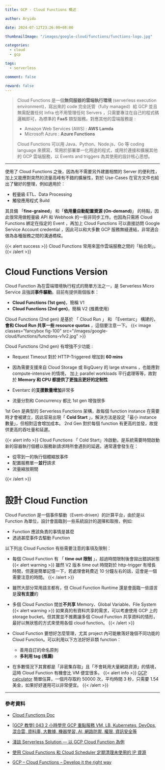 ```yaml
---
title: GCP - Cloud Functions 概述

author: Aryido

date: 2024-07-12T23:26:00+08:00

thumbnailImage: "/images/google-cloud/functions/functions-logo.jpg"

categories:
  - cloud
  - gcp

tags:
  - serverless

comment: false

reward: false
---
```


<!--BODY-->

> Cloud Functions 是一個**無伺服器的雲端執行環境** (serverless execution environment)，寫出來的 code 完全託管（fully managed）給 GCP 並且無需配置任何 Infra 也不用管理任何 Servers ，只需要專注在自己的程式碼邏輯即可，為標準的 **FaaS** 類型服務。對應其他的雲端服務是 :
>
> - Amazon Web Services (AWS) : **AWS Lamda**
> - Microsoft Azure : **Azure Functions**
>
> Cloud Functions 可以用 Java、Python、Node.js、Go 等 coding language 來撰寫，常用於部署單一化用途的程式，或用於連接和擴展其他的 GCP 雲端服務，以 Events and triggers 為其使用的設計核心思想。

<!--more-->

---

使用了 Cloud Functions 之後，因為有不需要另外建置相關的 Server 的便利性，加上又能應對突然的流量高峰有不錯的擴展性，對於 Use-Cases 在官方文件也給出了蠻好的整理，例如適用於：

- 輕量級 ETL、Data Processing
- 觸發應用程式 Build

其具備 「**fine-grained**」 和「**依用量自動配置資源 (On-demand)**」
的特點，因此很常用做輕量級 API 和 Webhook 的一些非同步工作。也因為只需將 Cloud Functions 綁定在指定的 Event ，再加上 Cloud Functions 可以直接訪問 Google Service Account credential ，因此可以和大多數 GCP 服務無縫連結，非常適合做為各種服務之間的溝通橋樑。

{{< alert success >}}
Cloud Functions 常用來當作雲端服務之間的「粘合劑」。
{{< /alert >}}

# Cloud Functions Version

Cloud Function 為在雲端環境執行程式的簡單方法之一，是 Serverless Micro Service 且強調**事件驅動**。目前有提供兩個版本：

- **Cloud Functions (1st gen)**，簡稱 V1
- **Cloud Functions (2nd gen)**，簡稱 V2 (推薦使用)

Cloud Functions (2nd gen) 是基於 「 Cloud Run 」 和 「Eventarc」 構建的，**會和 Cloud Run 共享一些 resource quotas** ，這個要注意一下。
{{< image classes="fancybox fig-100" src="/images/google-cloud/functions/functions-v1v2.jpg" >}}

Cloud Functions (2nd gen) 有增強不少功能 :

- Request Timeout 對於 HTTP-Triggered 增加到 **60 mins**
- 因為需要支援來自 Cloud Storage 或 BigQuery 的 large streams ，也能應對 compute-intensive 的情境， 加上 parallel workloads 平行處理等等，故對於 **Memory 和 CPU 都提供了更強且更好的定制性**
- Eventarc 的**支援數量增加**非常多

- 流量分割和 Concurrency 都比 1st gen 增強很多

1st Gen 是典型的 Serverless Functions 架構，故每個 function instance 在需要時才會被建立，因此容易出現「 **Cold Start** 」，解決方法是設定「最小 instance 數量」，但相對這會增加成本。
2nd Gen 對於每個 function 有更高的並發，故提供更高的吞吐量和延遲。

{{< alert info >}}
Cloud Functions 「 Cold Start」冷啟動，是系統需要時間啟動新的容器執行個體以服務新請求時所會遇到的延遲。通常還會發生在：

- 從零到一的執行個體縮放事件
- 配置服務單一**並行**請求
- 流量縮放期間

{{< /alert >}}

# 設計 Cloud Function

Cloud Function 是一個事件驅動（Event-driven）的計算平台，由於是以 Function 為單位，設計會面臨到一些系統設計的選擇和取捨，例如:

- Function 應該負責的事情是甚麼
- 透過甚麼事件去驅動 Function

以下列出 Cloud Function 有些需要注意的事項及限制：

- 每個 Cloud Function 有 「 **time out 限制** 」，超過時間限制後會拋出錯誤狀態
  {{< alert warning >}}
  雖然 V2 版本 time out 時間對於 http-trigger 有增長時間，但還是簡單記憶一下，若處理會耗費近 10 分鐘左右的話，這會是一個需要注意的時間。
  {{< /alert >}}

- 雖然大部分常用語言都有，但 Cloud Function Runtime 還是會面臨一些語言是**沒有支援**的

- 多個 Cloud Function 間並**不共享** Memory、Global Variable、File System
  {{< alert warning >}}
  如果真的有資料共享的需求，可以考慮使用 GCP 上的 storage bucket。但其實並不推薦讓多個 Cloud Function 共享資料的情形，最好以無狀態的方式來使用各個 cloud function。
  {{< /alert >}}

- Cloud Function 要想好怎麼管理，尤其 project 內可能散落好幾個不同功能的 Cloud Function。可以利用以下方法好好非類 function：

  - 善用自訂的命名原則
  - **多利用 tag (推薦)**

- 在多數情況下其實都是「非密集存取」且「不會耗用大量網路資源」的情境，這時 Cloud Function 有機會比 VM 便宜很多。
  {{< alert info >}}
  [GCP calculator](https://cloud.google.com/products/calculator?hl=en) 簡單估算，一個月存取約 50000 次，平均時間 3 秒，只需要 1.54 美金，如果好好運用可以非常便宜。
  {{< /alert >}}

---

### 參考資料

- [Cloud Functions Doc](https://cloud.google.com/functions/docs/console-quickstart)

- [[GCP 教學] 043 2 小時學完 GCP 重點服務 VM, LB, Kubernetes, DevOps, 混合雲, 資料庫, 大數據, 機器學習, AI, 網路防禦, 權限, 資訊安全等](https://www.youtube.com/watch?v=hQE14DX4LHQ&t=134s)

- [淺談 Serverless Solution — 以 GCP Cloud Function 為例](https://medium.com/%E5%AE%85%E7%94%B7%E9%9B%9C%E5%AD%B8%E7%AD%86%E8%A8%98/%E6%B7%BA%E8%AB%87serverless-solution-%E4%BB%A5gcp-cloud-function%E7%82%BA%E4%BE%8B-6374bf74df98)

- [使用 Cloud Functions 和 Cloud Scheduler 定期清理未使用的 IP 資源](https://vocus.cc/article/65757016fd897800011f2853)

- [GCP – Cloud Functions – Develop it the right way](https://medium.com/google-cloud/gcp-cloud-functions-develop-it-the-right-way-82e633b07756)
